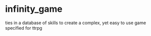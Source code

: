 # infinity_game
ties in a database of skills to create a complex, yet easy to use game specified for ttrpg 
